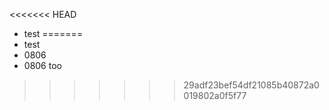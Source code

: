 <<<<<<< HEAD
- test
=======
- test
- 0806
- 0806 too
>>>>>>> 29adf23bef54df21085b40872a0019802a0f5f77
